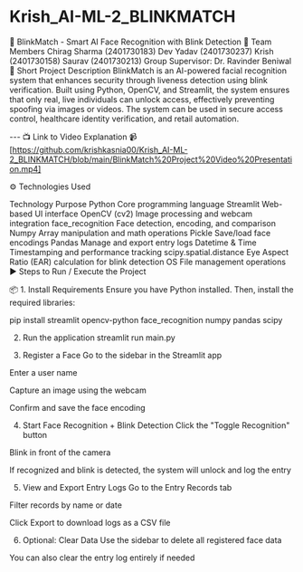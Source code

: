 # Krish_AI-ML-2_BLINKMATCH
🔐 BlinkMatch - Smart AI Face Recognition with Blink Detection
👥 Team Members
Chirag Sharma (2401730183)
Dev Yadav (2401730237)
Krish (2401730158)
Saurav (2401730213)
Group Supervisor: Dr. Ravinder Beniwal 📝 Short Project Description
BlinkMatch is an AI-powered facial recognition system that enhances security through liveness detection using blink verification.
Built using Python, OpenCV, and Streamlit, the system ensures that only real, live individuals can unlock access, effectively preventing spoofing via images or videos.
The system can be used in secure access control, healthcare identity verification, and retail automation.

--- 📺 Link to Video Explanation 📹 [https://github.com/krishkasnia00/Krish_AI-ML-2_BLINKMATCH/blob/main/BlinkMatch%20Project%20Video%20Presentation.mp4]

⚙️ Technologies Used

Technology	Purpose
Python	Core programming language
Streamlit	Web-based UI interface
OpenCV (cv2)	Image processing and webcam integration
face_recognition	Face detection, encoding, and comparison
Numpy	Array manipulation and math operations
Pickle	Save/load face encodings
Pandas	Manage and export entry logs
Datetime & Time	Timestamping and performance tracking
scipy.spatial.distance	Eye Aspect Ratio (EAR) calculation for blink detection
OS	File management operations
▶️ Steps to Run / Execute the Project

📦 1. Install Requirements Ensure you have Python installed. Then, install the required libraries:

pip install streamlit opencv-python face_recognition numpy pandas scipy

2. Run the application
streamlit run main.py

3. Register a Face
Go to the sidebar in the Streamlit app

Enter a user name

Capture an image using the webcam

Confirm and save the face encoding

4. Start Face Recognition + Blink Detection
Click the "Toggle Recognition" button

Blink in front of the camera

If recognized and blink is detected, the system will unlock and log the entry

5. View and Export Entry Logs
Go to the Entry Records tab

Filter records by name or date

Click Export to download logs as a CSV file

6. Optional: Clear Data
Use the sidebar to delete all registered face data

You can also clear the entry log entirely if needed
